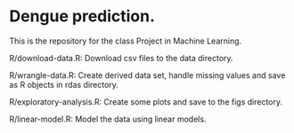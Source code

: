 # Dengue prediction.     
This is the repository for the class Project in Machine Learning.

R/download-data.R: Download csv files to the data directory.  

R/wrangle-data.R: Create derived data set, handle missing values and save as R objects in rdas directory.  

R/exploratory-analysis.R: Create some plots and save to the figs directory.

R/linear-model.R: Model the data using linear models. 